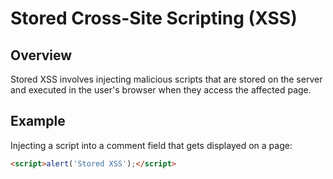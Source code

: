 

# Stored Cross-Site Scripting (XSS)

## Overview
Stored XSS involves injecting malicious scripts that are stored on the server and executed in the user's browser when they access the affected page.

## Example
Injecting a script into a comment field that gets displayed on a page:
```html
<script>alert('Stored XSS');</script>

